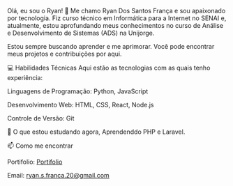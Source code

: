 Olá, eu sou o Ryan! 👋
Me chamo Ryan Dos Santos França e sou apaixonado por tecnologia. Fiz curso técnico em Informática para a Internet no SENAI e, atualmente, estou aprofundando meus conhecimentos no curso de Análise e Desenvolvimento de Sistemas (ADS) na Unijorge.

Estou sempre buscando aprender e me aprimorar. Você pode encontrar meus projetos e contribuições por aqui.

💻 Habilidades Técnicas
Aqui estão as tecnologias com as quais tenho experiência:

Linguagens de Programação: Python, JavaScript

Desenvolvimento Web: HTML, CSS, React, Node.js

Controle de Versão: Git

🌱 O que estou estudando agora, Aprendenddo PHP e Laravel.

📫 Como me encontrar

Portifolio: <a href='https://ryanfraca.netlify.app'/> Portifolio</a>

Email: ryan.s.franca.20@gmail.com

          
